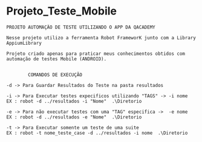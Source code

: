 # Projeto_Teste_Mobile


    PROJETO AUTOMAÇÃO DE TESTE UTILIZANDO O APP DA QACADEMY

    Nesse projeto utilizo a ferramenta Robot FrameworK junto com a Library AppiumLibrary

    Projeto criado apenas para praticar meus conhecimentos obtidos com automação de testes Mobile (ANDROID).


            COMANDOS DE EXECUÇÃO

    -d -> Para Guardar Resultados do Teste na pasta resultados

    -i -> Para Executar testes expecificos utilizando "TAGS" -> -i nome
    EX : robot -d ../resultados -i "Nome"  .\Diretorio

    -e -> Para não executar testes com uma "TAG" especifica ->  -e nome
    EX : robot -d ../resultados -e "Nome"  .\Diretorio

    -t -> Para Executar somente um teste de uma suite
    EX : robot -t nome_teste_case -d ../resultados -i nome  .\Diretorio
